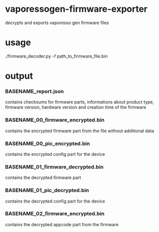 # vaporessogen-firmware-exporter
decrypts and exports vaporesso gen firmware files

# usage
./firmware_decoder.py -f path_to_firmware_file.bin

# output 
### BASENAME_report.json 

contains checksums for firmware parts, informations about product type, firmware version, hardware version and creation time of the firmware

### BASENAME_00_firmware_encrypted.bin

contains the encrypted firmware part from the file without additional data

### BASENAME_00_pic_encrypted.bin

contains the encrypted config part for the device

### BASENAME_01_firmware_decrypted.bin

contains the decrypted firmware part

### BASENAME_01_pic_decrypted.bin

contains the decrypted config part for the device

### BASENAME_02_firmware_encrypted.bin

contains the decrypted appcode part from the firmware
